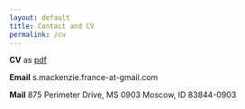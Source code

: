 ```yaml
---
layout: default
title: Contact and CV
permalink: /cv
---
```


**CV** 
as [pdf](https://github.com/shannonmackenzie/shannonmackenzie.github.io/blob/master/images/resume_July2017.pdf)

**Email**
s.mackenzie.france-at-gmail.com 

**Mail**
875 Perimeter Drive, MS 0903 
Moscow, ID 83844-0903
